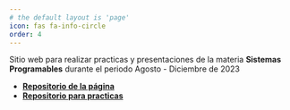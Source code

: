 ```yaml
---
# the default layout is 'page'
icon: fas fa-info-circle
order: 4
---
```


Sitio web para realizar practicas y presentaciones de la materia **Sistemas Programables** durante el periodo Agosto - Diciembre de 2023

- [**Repositorio de la página**](https://github.com/ValdezFOmar/valdezfomar.github.io)
- [**Repositorio para practicas**](https://github.com/ValdezFOmar/micropython-projects)
